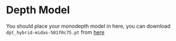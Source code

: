 # Depth Model
You should place your monodepth model in here, you can download `dpt_hybrid-midas-501f0c75.pt` from [here](https://github.com/intel-isl/DPT/releases/download/1_0/dpt_hybrid-midas-501f0c75.pt)
